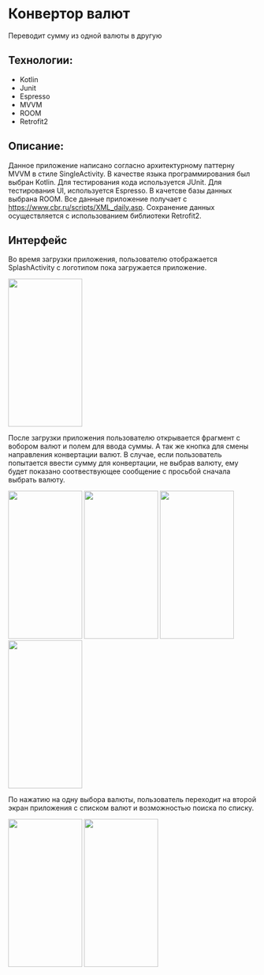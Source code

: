 # Конвертор валют
Переводит сумму из одной валюты в другую
## Технологии:
- Kotlin 
- Junit
- Espresso
- MVVM
- ROOM
- Retrofit2

## Описание:
Данное приложение написано согласно архитектурному паттерну MVVM в стиле SingleActivity. В качестве языка программирования был выбран Kotlin. Для тестирования кода используется JUnit. Для тестирования UI, используется Espresso. В качетсве базы данных выбрана ROOM. Все данные приложение получает с https://www.cbr.ru/scripts/XML_daily.asp. Сохранение данных осуществляется с использованием библиотеки Retrofit2.

## Интерфейс
Во время загрузки приложения, пользователю отображается SplashActivity с логотипом пока загружается приложение.

<img src="https://user-images.githubusercontent.com/37947343/142003039-a3a03ea8-4924-4206-b439-a069be1b1f2f.jpg" style="width:150px;height:300px;">

После загрузки приложения пользователю открывается фрагмент с вобором валют и полем для ввода суммы. А так же кнопка для смены направления конвертации валют. В случае, если пользователь попытается ввести сумму для конвертации, не выбрав валюту, ему будет показано соотвествующее сообщение с просьбой сначала выбрать валюту.

<img src="https://user-images.githubusercontent.com/37947343/142005376-b9e69945-4904-4fca-9712-34285823ac75.png" style="width:150px;height:300px;">     <img src="https://user-images.githubusercontent.com/37947343/142090679-c6d778b9-1105-4a28-8dff-42d6091e898e.png" style="width:150px;height:300px;">     <img src="https://user-images.githubusercontent.com/37947343/142090700-76216274-c2a6-4b3f-b4ec-ae9c13bbd8b2.png" style="width:150px;height:300px;">     <img src="https://user-images.githubusercontent.com/37947343/142090688-cc61b480-412e-476e-a02e-f213417123e3.png" style="width:150px;height:300px;">

По нажатию на одну выбора валюты, пользователь переходит на второй экран приложения с списком валют и возможностью поиска по списку.

<img src="https://user-images.githubusercontent.com/37947343/142091057-77927f04-0680-450d-a2e0-ed23ad33a5dc.png" style="width:150px;height:300px;">     <img src="https://user-images.githubusercontent.com/37947343/142091066-79f85588-aa66-40b4-9bfe-5c43bcd9219d.png" style="width:150px;height:300px;">
